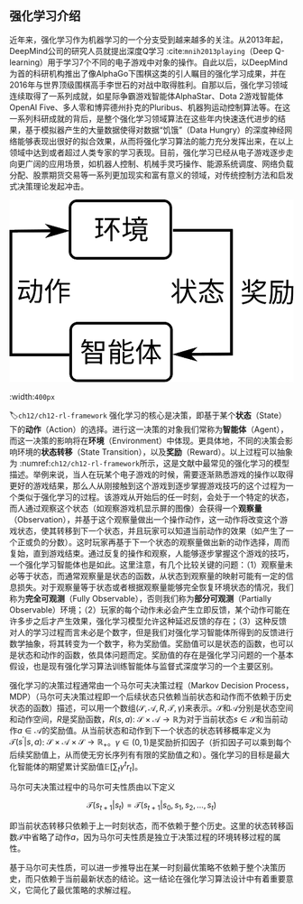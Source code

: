 ## 强化学习介绍

近年来，强化学习作为机器学习的一个分支受到越来越多的关注。从2013年起，DeepMind公司的研究人员就提出深度Q学习 :cite:`mnih2013playing`（Deep Q-learning）用于学习7个不同的电子游戏中对象的操作。自此以后，以DeepMind为首的科研机构推出了像AlphaGo下围棋这类的引人瞩目的强化学习成果，并在2016年与世界顶级围棋高手李世石的对战中取得胜利。自那以后，强化学习领域连续取得了一系列成就，如星际争霸游戏智能体AlphaStar、Dota 2游戏智能体OpenAI Five、多人零和博弈德州扑克的Pluribus、机器狗运动控制算法等。在这一系列科研成就的背后，是整个强化学习领域算法在这些年内快速迭代进步的结果，基于模拟器产生的大量数据使得对数据“饥饿”（Data Hungry）的深度神经网络能够表现出很好的拟合效果，从而将强化学习算法的能力充分发挥出来，在以上领域中达到或者超过人类专家的学习表现。目前，强化学习已经从电子游戏逐步走向更广阔的应用场景，如机器人控制、机械手灵巧操作、能源系统调度、网络负载分配、股票期货交易等一系列更加现实和富有意义的领域，对传统控制方法和启发式决策理论发起冲击。

![强化学习框架](../img/ch12/ch12-rl.png)

:width:`400px`

:label:`ch12/ch12-rl-framework`
强化学习的核心是决策，即基于某个**状态**（State）下的**动作**（Action）的选择。进行这一决策的对象我们常称为**智能体**（Agent），而这一决策的影响将在**环境**（Environment）中体现。更具体地，不同的决策会影响环境的**状态转移**（State Transition），以及**奖励**（Reward）。以上过程可以抽象为 :numref:`ch12/ch12-rl-framework`所示，这是文献中最常见的强化学习的模型描述。举例来说，当人在玩某个电子游戏的时候，需要逐渐熟悉游戏的操作以取得更好的游戏结果，那么人从刚接触到这个游戏到逐步掌握游戏技巧的这个过程为一个类似于强化学习的过程。该游戏从开始后的任一时刻，会处于一个特定的状态，而人通过观察这个状态（如观察游戏机显示屏的图像）会获得一个**观察量**（Observation），并基于这个观察量做出一个操作动作，这一动作将改变这个游戏状态，使其转移到下一个状态，并且玩家可以知道当前动作的效果（如产生了一个正或负的分数）。这时玩家再基于下一个状态的观察量做出新的动作选择，周而复始，直到游戏结束。通过反复的操作和观察，人能够逐步掌握这个游戏的技巧，一个强化学习智能体也是如此。这里注意，有几个比较关键的问题：（1）观察量未必等于状态，而通常观察量是状态的函数，从状态到观察量的映射可能有一定的信息损失。对于观察量等于状态或者根据观察量能够完全恢复环境状态的情况，我们称为**完全可观测**（Fully Observable），否则我们称为**部分可观测**（Partially Observable）环境；（2）玩家的每个动作未必会产生立即反馈，某个动作可能在许多步之后才产生效果，强化学习模型允许这种延迟反馈的存在；（3）这种反馈对人的学习过程而言未必是个数字，但是我们对强化学习智能体所得到的反馈进行数学抽象，将其转变为一个数字，称为奖励值。奖励值可以是状态的函数，也可以是状态和动作的函数，依具体问题而定。奖励值的存在是强化学习问题的一个基本假设，也是现有强化学习算法训练智能体与监督式深度学习的一个主要区别。

强化学习的决策过程通常由一个马尔可夫决策过程（Markov Decision Process，MDP）（马尔可夫决策过程即一个后续状态只依赖当前状态和动作而不依赖于历史状态的函数）描述，可以用一个数组$(\mathcal{S}, \mathcal{A}, R, \mathcal{T}, \gamma)$来表示。$\mathcal{S}$和$\mathcal{A}$分别是状态空间和动作空间，$R$是奖励函数，$R(s,a)$: $\mathcal{S}\times \mathcal{A}\rightarrow \mathbb{R}$为对于当前状态$s\in\mathcal{S}$和当前动作$a\in\mathcal{A}$的奖励值。从当前状态和动作到下一个状态的状态转移概率定义为$\mathcal{T}(s^\prime|s,a)$: $\mathcal{S}\times\mathcal{A}\times\mathcal{S}\rightarrow \mathbb{R}_+$。$\gamma\in(0,1)$是奖励折扣因子（折扣因子可以乘到每个后续奖励值上，从而使无穷长序列有有限的奖励值之和）。强化学习的目标是最大化智能体的期望累计奖励值$\mathbb{E}[\sum_t \gamma^t r_t]$。

马尔可夫决策过程中的马尔可夫性质由以下定义

$$
\mathcal{T}(s_{t+1}|s_t) = \mathcal{T}(s_{t+1}|s_0, s_1, s_2, \dots, s_t)
$$

即当前状态转移只依赖于上一时刻状态，而不依赖于整个历史。这里的状态转移函数$\mathcal{T}$中省略了动作$a$，因为马尔可夫性质是独立于决策过程的环境转移过程的属性。

基于马尔可夫性质，可以进一步推导出在某一时刻最优策略不依赖于整个决策历史，而只依赖于当前最新状态的结论。这一结论在强化学习算法设计中有着重要意义，它简化了最优策略的求解过程。
